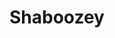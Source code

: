 ---
title: Shaboozey
crosslinks:
- CoxCon
- xkcd
- GamerGhazi
- amazonecho
- ConspiracyGrumps
- lego
- sips
- JonTron
- UnexpectedRT
---